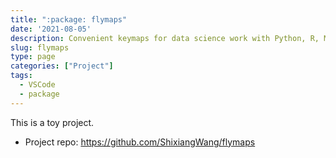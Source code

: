 ```yaml
---
title: ":package: flymaps"
date: '2021-08-05'
description: Convenient keymaps for data science work with Python, R, Markdown and Rmarkdown in VS Code.
slug: flymaps
type: page
categories: ["Project"]
tags:
  - VSCode
  - package
--- 
```


This is a toy project.

- Project repo: <https://github.com/ShixiangWang/flymaps>